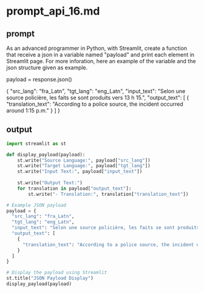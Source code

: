 # prompt_api_16.md

## prompt
As an advanced programmer in Python, with Streamlit, create a function that receive a json in a variable named "payload" and print each element in Streamlit page. For more inforation, here an example of the variable and the json structure given as example.

payload = response.json()

{
  "src_lang": "fra_Latn",
  "tgt_lang": "eng_Latn",
  "input_text": "Selon une source policière, les faits se sont produits vers 13 h 15.",
  "output_text": [
    {
      "translation_text": "According to a police source, the incident occurred around 1:15 p.m."
    }
  ]
}



## output

```python
import streamlit as st

def display_payload(payload):
    st.write("Source Language:", payload["src_lang"])
    st.write("Target Language:", payload["tgt_lang"])
    st.write("Input Text:", payload["input_text"])
    
    st.write("Output Text:")
    for translation in payload["output_text"]:
        st.write("- Translation:", translation["translation_text"])

# Example JSON payload
payload = {
  "src_lang": "fra_Latn",
  "tgt_lang": "eng_Latn",
  "input_text": "Selon une source policière, les faits se sont produits vers 13 h 15.",
  "output_text": [
    {
      "translation_text": "According to a police source, the incident occurred around 1:15 p.m."
    }
  ]
}

# Display the payload using Streamlit
st.title("JSON Payload Display")
display_payload(payload)
```